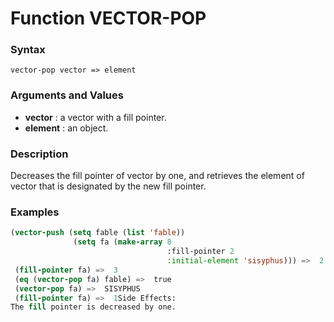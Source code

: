 <!-- Generated on 05/10/2020 by https://github.com/anto2oo/clhs-evolved -->

# Function VECTOR-POP

### Syntax
`vector-pop vector => element`  


### Arguments and Values
- **vector** : a vector with a fill pointer.   
- **element** : an object.   


### Description
Decreases the fill pointer of vector by one, and retrieves the element of vector that is designated by the new fill pointer.



### Examples
```lisp 
(vector-push (setq fable (list 'fable))
              (setq fa (make-array 8
                                   :fill-pointer 2
                                   :initial-element 'sisyphus))) =>  2 
 (fill-pointer fa) =>  3 
 (eq (vector-pop fa) fable) =>  true
 (vector-pop fa) =>  SISYPHUS 
 (fill-pointer fa) =>  1Side Effects:
The fill pointer is decreased by one.
```
